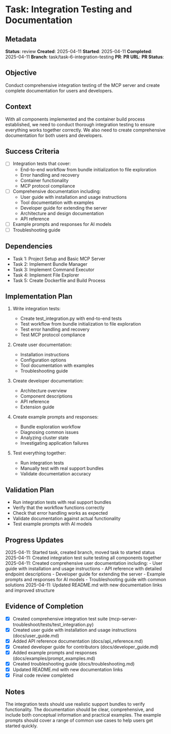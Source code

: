 # Task: Integration Testing and Documentation

## Metadata
**Status**: review
**Created**: 2025-04-11
**Started**: 2025-04-11
**Completed**: 2025-04-11
**Branch**: task/task-6-integration-testing
**PR**: 
**PR URL**: 
**PR Status**: 

## Objective
Conduct comprehensive integration testing of the MCP server and create complete documentation for users and developers.

## Context
With all components implemented and the container build process established, we need to conduct thorough integration testing to ensure everything works together correctly. We also need to create comprehensive documentation for both users and developers.

## Success Criteria
- [ ] Integration tests that cover:
  - End-to-end workflow from bundle initialization to file exploration
  - Error handling and recovery
  - Container functionality
  - MCP protocol compliance
- [ ] Comprehensive documentation including:
  - User guide with installation and usage instructions
  - Tool documentation with examples
  - Developer guide for extending the server
  - Architecture and design documentation
  - API reference
- [ ] Example prompts and responses for AI models
- [ ] Troubleshooting guide

## Dependencies
- Task 1: Project Setup and Basic MCP Server
- Task 2: Implement Bundle Manager
- Task 3: Implement Command Executor
- Task 4: Implement File Explorer
- Task 5: Create Dockerfile and Build Process

## Implementation Plan

1. Write integration tests:
   - Create test_integration.py with end-to-end tests
   - Test workflow from bundle initialization to file exploration
   - Test error handling and recovery
   - Test MCP protocol compliance

2. Create user documentation:
   - Installation instructions
   - Configuration options
   - Tool documentation with examples
   - Troubleshooting guide

3. Create developer documentation:
   - Architecture overview
   - Component descriptions
   - API reference
   - Extension guide

4. Create example prompts and responses:
   - Bundle exploration workflow
   - Diagnosing common issues
   - Analyzing cluster state
   - Investigating application failures

5. Test everything together:
   - Run integration tests
   - Manually test with real support bundles
   - Validate documentation accuracy

## Validation Plan
- Run integration tests with real support bundles
- Verify that the workflow functions correctly
- Check that error handling works as expected
- Validate documentation against actual functionality
- Test example prompts with AI models

## Progress Updates
2025-04-11: Started task, created branch, moved task to started status
2025-04-11: Created integration test suite testing all components together
2025-04-11: Created comprehensive user documentation including:
            - User guide with installation and usage instructions
            - API reference with detailed endpoint descriptions
            - Developer guide for extending the server
            - Example prompts and responses for AI models
            - Troubleshooting guide with common solutions
2025-04-11: Updated README.md with new documentation links and improved structure

## Evidence of Completion
- [x] Created comprehensive integration test suite (mcp-server-troubleshoot/tests/test_integration.py)
- [x] Created user guide with installation and usage instructions (docs/user_guide.md)
- [x] Added API reference documentation (docs/api_reference.md)
- [x] Created developer guide for contributors (docs/developer_guide.md)
- [x] Added example prompts and responses (docs/examples/prompt_examples.md)
- [x] Created troubleshooting guide (docs/troubleshooting.md)
- [x] Updated README.md with new documentation links
- [x] Final code review completed

## Notes
The integration tests should use realistic support bundles to verify functionality. The documentation should be clear, comprehensive, and include both conceptual information and practical examples. The example prompts should cover a range of common use cases to help users get started quickly.